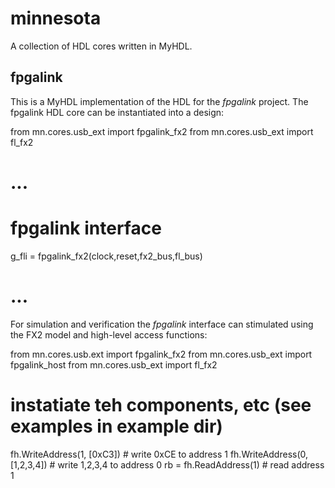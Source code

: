 minnesota
=========

A collection of HDL cores written in MyHDL.

fpgalink
---------
This is a MyHDL implementation of the HDL for the *fpgalink*
project.  The fpgalink HDL core can be instantiated into 
a design:

   from mn.cores.usb_ext import fpgalink_fx2
   from mn.cores.usb_ext import fl_fx2

   # ...
   # fpgalink interface 
   g_fli = fpgalink_fx2(clock,reset,fx2_bus,fl_bus)

   # ...

For simulation and verification the *fpgalink* interface can
stimulated using the FX2 model and high-level access functions:

   from mn.cores.usb.ext import fpgalink_fx2
   from mn.cores.usb_ext import fpgalink_host
   from mn.cores.usb_ext import fl_fx2

   # instatiate teh components, etc (see examples in example dir)
   fh.WriteAddress(1, [0xC3])     # write 0xCE to address 1
   fh.WriteAddress(0, [1,2,3,4])  # write 1,2,3,4 to address 0
   rb = fh.ReadAddress(1)         # read address 1




